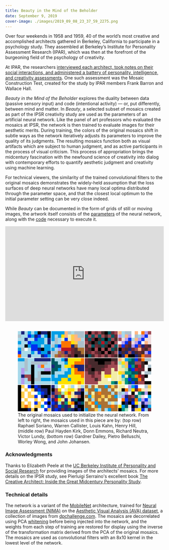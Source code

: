 ```yaml
---
title: Beauty in the Mind of the Beholder
date: September 9, 2019
cover-image: ./images/2019_09_08_23_37_59_2275.png
---
```


Over four weekends in 1958 and 1959, 40 of the world’s most creative and accomplished architects gathered in Berkeley, California to participate in a psychology study. They assembled at Berkeley’s Institute for Personality Assessment Research (IPAR), which was then at the forefront of the burgeoning field of the psychology of creativity.

At IPAR, the researchers [interviewed each architect, took notes on their social interactions, and administered a battery of personality, intelligence, and creativity assessments][99pi]. One such assessment was the Mosaic Construction Test, created for the study by IPAR members Frank Barron and Wallace Hall.

_Beauty in the Mind of the Beholder_ explores the duality between data (passive sensory input) and code (intentional activity) — or, put differently, between mind and matter. In _Beauty_, a selected subset of mosaics created as part of the IPSR creativity study are used as the parameters of an artificial neural network. Like the panel of art professors who evaluated the mosaics at IPSR, the network is then trained to evaluate images for their aesthetic merits. During training, the colors of the original mosaics shift in subtle ways as the network iteratively adjusts its parameters to improve the quality of its judgments. The resulting mosaics function both as visual artifacts which are subject to human judgment, and as active participants in the process of visual criticism. This process of appropriation brings the midcentury fascination with the newfound science of creativity into dialog with contemporary efforts to quantify aesthetic judgment and creativity using machine learning.

For technical viewers, the similarity of the trained convolutional filters to the original mosaics demonstrates the widely-held assumption that the loss surfaces of deep neural networks have many local optima distributed through the parameter space, and that the closest local optimum to the initial parameter setting can be very close indeed.

While _Beauty_ can be documented in the form of grids of still or moving images, the artwork itself consists of the [parameters][] of the neural network, along with the [code][] necessary to execute it.

<div style="padding:60% 0 0 0;position:relative;"><iframe src="https://player.vimeo.com/video/358831025?portrait=0" style="position:absolute;top:0;left:0;width:100%;height:100%;" frameborder="0" allow="autoplay; fullscreen" allowfullscreen></iframe></div><script src="https://player.vimeo.com/api/player.js"></script>

<br />

<figure>
<img src="./images/2019_09_08_23_37_59_0.png"></img>
<figcaption>The original mosaics used to initialize the neural network. From left to right, the mosaics used in this piece are by: (top row) Raphael Soriano, Warren Callister, Louis Kahn, Henry Hill, (middle row) Paul Hayden Kirk, Donn Emmons, Richard Neutra, Victor Lundy, (bottom row) Gardner Dailey, Pietro Belluschi, Worley Wong, and John Johansen.</figcaption>
</figure>

### Acknowledgments

Thanks to Elizabeth Peele at the [UC Berkeley Institute of Personality and Social Research][IPSR] for providing images of the architects’ mosaics. For more details on the IPSR study, see Pierluigi Serraino's excellent book [The Creative Architect: Inside the Great Midcentury Personality Study][The Creative Architect].

### Technical details

The network is a variant of the [MobileNet][] architecture, trained for [Neural Image Assessment (NIMA)][NIMA] on the [Aesthetic Visual Analysis (AVA) dataset][AVA], a collection of images from [dpchallenge.com][]. The mosaics are decorrelated using PCA [whitening][] before being injected into the network, and the weights from each step of training are restored for display using the inverse of the transformation matrix derived from the PCA of the original mosaics. The mosaics are used as convolutional filters with an 8x10 kernel in the lowest level of the network.

[99pi]: https://99percentinvisible.org/episode/the-mind-of-an-architect/
[MobileNet]: https://arxiv.org/abs/1704.04861
[NIMA]: https://ai.googleblog.com/2017/12/introducing-nima-neural-image-assessment.html
[AVA]: http://academictorrents.com/details/71631f83b11d3d79d8f84efe0a7e12f0ac001460
[dpchallenge.com]: https://www.dpchallenge.com/ 
[whitening]: https://en.wikipedia.org/wiki/Whitening_transformation
[IPSR]: https://ipsr.berkeley.edu/
[The Creative Architect]: https://www.monacellipress.com/book/the-creative-architect/

[parameters]: ./files/weights_mosaicnet_2019_09_08_23_37_59__01_0.088.hdf5
[code]: https://github.com/justinmanley/image-quality-assessment/tree/mosaics
